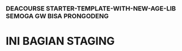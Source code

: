### DEACOURSE STARTER-TEMPLATE-WITH-NEW-AGE-LIB SEMOGA GW BISA PRONGODENG

<h1>INI BAGIAN STAGING</h1>
